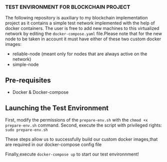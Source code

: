 ### TEST ENVIRONMENT FOR BLOCKCHAIN PROJECT

The following repository is auxiliary to my blockchain implementation project as it contains a simple test network implemented with the help of docker containers.
The user is free to add new machines to this virtualized network by editing the ``docker-compose.yaml`` file.Please note that for the new node to be taken in account it must have either of these two custom docker images:
- reliable-node (meant only for nodes that are always active on the network)
- simple-node 

## Pre-requisites
- Docker & Docker-compose

## Launching the Test Environment

First, modify the permissions of the ``prepare-env.sh`` with the ``chmod +x prepare-env.sh`` command.
Second, execute the script with privileged rights: ``sudo prepare-env.sh``

These steps allow us to successfully build our custom docker images,that are required in our docker-compose config file

Finally,execute ``docker-compose up`` to start our test environnment! 
